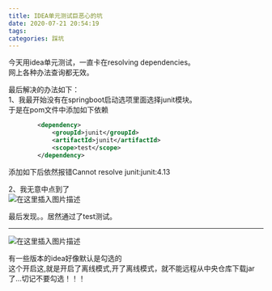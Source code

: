 ```yaml
---
title: IDEA单元测试巨恶心的坑
date: 2020-07-21 20:54:19
tags: 
categories: 踩坑
---
```


<!--more-->

今天用idea单元测试，一直卡在resolving dependencies。  
网上各种办法查询都无效。

最后解决的办法如下：  
1、我最开始没有在springboot启动选项里面选择junit模块。  
于是在pom文件中添加如下依赖

```xml
        <dependency>
            <groupId>junit</groupId>
            <artifactId>junit</artifactId>
            <scope>test</scope>
        </dependency>
```

添加如下后依然报错Cannot resolve junit:junit:4.13

2、我无意中点到了  
![在这里插入图片描述](https://img-blog.csdnimg.cn/20200721204937223.png)

最后发现。。居然通过了test测试。

---

![在这里插入图片描述](https://img-blog.csdnimg.cn/202007212052515.png?x-oss-process=image/watermark,type_ZmFuZ3poZW5naGVpdGk,shadow_10,text_aHR0cHM6Ly9ibG9nLmNzZG4ubmV0L3FxXzIxMDQwNTU5,size_16,color_FFFFFF,t_70)

有一些版本的idea好像默认是勾选的  
这个开启这,就是开启了离线模式,开了离线模式，就不能远程从中央仓库下载jar了…切记不要勾选！！！